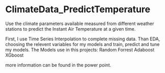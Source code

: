 # ClimateData_PredictTemperature
Use the climate parameters available measured from different weather stations to predict the Instant Air Temperature at a given time.

First, I use Time Series Interpolation to complete missing data.
Than EDA, choosing the relevent variables for my models and train, predict and tune my models.
The Models use in this projects:
Random Forrest
Adaboost
XGboost

more information can be found in the power point.

